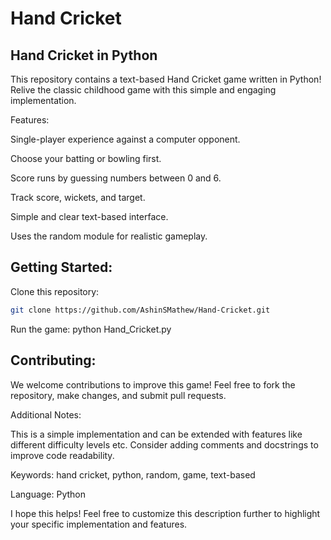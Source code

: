 # Hand Cricket
## Hand Cricket in Python
This repository contains a text-based Hand Cricket game written in Python! Relive the classic childhood game with this simple and engaging implementation.

Features:

Single-player experience against a computer opponent.

Choose your batting or bowling first.

Score runs by guessing numbers between 0 and 6.

Track score, wickets, and target.

Simple and clear text-based interface.

Uses the random module for realistic gameplay.

## Getting Started:

Clone this repository:
```bash
git clone https://github.com/AshinSMathew/Hand-Cricket.git
```
Run the game: python Hand_Cricket.py


## Contributing:

We welcome contributions to improve this game! Feel free to fork the repository, make changes, and submit pull requests.

Additional Notes:

This is a simple implementation and can be extended with features like different difficulty levels etc.
Consider adding comments and docstrings to improve code readability.

Keywords: hand cricket, python, random, game, text-based

Language: Python

I hope this helps! Feel free to customize this description further to highlight your specific implementation and features.
